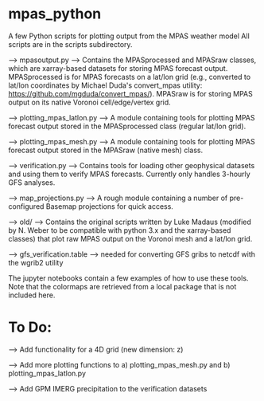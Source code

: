 mpas_python
===========

A few Python scripts for plotting output from the MPAS weather model
All scripts are in the scripts subdirectory.

--> mpasoutput.py --> Contains the MPASprocessed and MPASraw classes, which are xarray-based datasets for storing MPAS forecast output. MPASprocessed is for MPAS forecasts on a lat/lon grid (e.g., converted to lat/lon coordinates by Michael Duda's convert_mpas utility: https://github.com/mgduda/convert_mpas/). MPASraw is for storing MPAS output on its native Voronoi cell/edge/vertex grid.

--> plotting_mpas_latlon.py --> A module containing tools for plotting MPAS forecast output stored in the MPASprocessed class (regular lat/lon grid).

--> plotting_mpas_mesh.py --> A module containing tools for plotting MPAS forecast output stored in the MPASraw (native mesh) class.

--> verification.py --> Contains tools for loading other geophysical datasets and using them to verify MPAS forecasts. Currently only handles 3-hourly GFS analyses.

--> map_projections.py --> A rough module containing a number of pre-configured Basemap projections for quick access.

--> old/ --> Contains the original scripts written by Luke Madaus (modified by N. Weber to be compatible with python 3.x and the xarray-based classes) that plot raw MPAS output on the Voronoi mesh and a lat/lon grid.

--> gfs_verification.table --> needed for converting GFS gribs to netcdf with the wgrib2 utility

The jupyter notebooks contain a few examples of how to use these tools. Note that the colormaps are retrieved from a local package that is not included here.


To Do:
==========
--> Add functionality for a 4D grid (new dimension: z)

--> Add more plotting functions to a) plotting_mpas_mesh.py and b) plotting_mpas_latlon.py

--> Add GPM IMERG precipitation to the verification datasets

